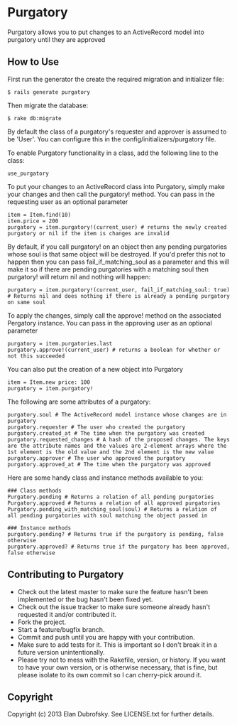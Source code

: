 # Purgatory

Purgatory allows you to put changes to an ActiveRecord model into purgatory until they are approved

## How to Use

First run the generator the create the required migration and initializer file:

    $ rails generate purgatory

Then migrate the database:

    $ rake db:migrate

By default the class of a purgatory's requester and approver is assumed to be 'User'. You can configure this in the config/initializers/purgatory file.

To enable Purgatory functionality in a class, add the following line to the class:

    use_purgatory

To put your changes to an ActiveRecord class into Purgatory, simply make your changes and then call the purgatory! method. You can pass in the requesting user as an optional parameter

    item = Item.find(10)
    item.price = 200
    purgatory = item.purgatory!(current_user) # returns the newly created purgatory or nil if the item is changes are invalid

By default, if you call purgatory! on an object then any pending purgatories whose soul is that same object will be destroyed. If you'd prefer this not to happen then you can pass fail_if_matching_soul as a parameter and this will make it so if there are pending purgatories with a matching soul then purgatory! will return nil and nothing will happen: 

    purgatory = item.purgatory!(current_user, fail_if_matching_soul: true) # Returns nil and does nothing if there is already a pending purgatory on same soul

To apply the changes, simply call the approve! method on the associated Pergatory instance. You can pass in the approving user as an optional parameter

    purgatory = item.purgatories.last
    purgatory.approve!(current_user) # returns a boolean for whether or not this succeeded

You can also put the creation of a new object into Purgatory

    item = Item.new price: 100
    purgatory = item.purgatory!

The following are some attributes of a purgatory:

    purgatory.soul # The ActiveRecord model instance whose changes are in purgatory
    purgatory.requester # The user who created the purgatory
    purgatory.created_at # The time when the purgatory was created
    purgatory.requested_changes # A hash of the proposed changes. The keys are the attribute names and the values are 2-element arrays where the 1st element is the old value and the 2nd element is the new value
    purgatory.approver # The user who approved the purgatory
    purgatory.approved_at # The time when the purgatory was approved

Here are some handy class and instance methods available to you:

    ### Class methods
    Purgatory.pending # Returns a relation of all pending purgatories
    Purgatory.approved # Returns a relation of all approved purgatories
    Purgatory.pending_with_matching_soul(soul) # Returns a relation of
    all pending purgatories with soul matching the object passed in

    ### Instance methods
    purgatory.pending? # Returns true if the purgatory is pending, false otherwise
    purgatory.approved? # Returns true if the purgatory has been approved, false otherwise

## Contributing to Purgatory
 
* Check out the latest master to make sure the feature hasn't been implemented or the bug hasn't been fixed yet.
* Check out the issue tracker to make sure someone already hasn't requested it and/or contributed it.
* Fork the project.
* Start a feature/bugfix branch.
* Commit and push until you are happy with your contribution.
* Make sure to add tests for it. This is important so I don't break it in a future version unintentionally.
* Please try not to mess with the Rakefile, version, or history. If you want to have your own version, or is otherwise necessary, that is fine, but please isolate to its own commit so I can cherry-pick around it.

## Copyright

Copyright (c) 2013 Elan Dubrofsky. See LICENSE.txt for
further details.

